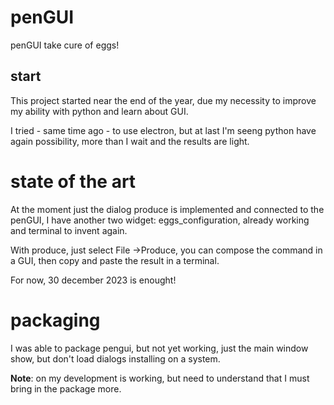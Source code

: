 # penGUI

penGUI take cure of eggs!

## start
This project started near the end of the year, due my necessity to improve my ability with python and learn about GUI.

I tried - same time ago - to use electron, but at last I'm seeng python have again possibility, more than I wait and the results are light. 

# state of the art
At the moment just the dialog produce is implemented and connected to the penGUI, I have another two widget: eggs_configuration, already working and terminal to invent again.

With produce, just select File ->Produce, you can compose the command in a GUI, then copy and paste the result in a terminal.

For now, 30 december 2023 is enought!

# packaging
I was able to package pengui, but not yet working, just the main window show, but don't load dialogs installing on a system. 

**Note**: on my development is working, but need to understand that I must bring in the package more.


